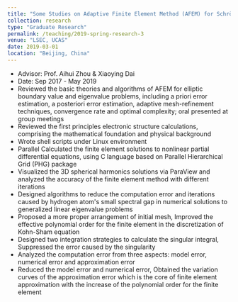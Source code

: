 ```yaml
---
title: "Some Studies on Adaptive Finite Element Method (AFEM) for Schrödinger Equation of Hydrogen Atom"
collection: research
type: "Graduate Research"
permalink: /teaching/2019-spring-research-3
venue: "LSEC, UCAS"
date: 2019-03-01
location: "Beijing, China"
---
```

* Advisor: Prof. Aihui Zhou & Xiaoying Dai 
* Date: Sep 2017 - May 2019
* Reviewed the basic theories and algorithms of AFEM for elliptic boundary value and eigenvalue problems, including a priori error estimation, a posteriori error estimation, adaptive mesh-refinement techniques, convergence rate and optimal complexity; oral presented at group meetings
* Reviewed the first principles electronic structure calculations, comprising the mathematical foundation and physical background
* Wrote shell scripts under Linux environment
* Parallel Calculated the finite element solutions to nonlinear partial differential equations, using C language based on Parallel Hierarchical Grid (PHG) package 
* Visualized the 3D spherical harmonics solutions via ParaView and analyzed the accuracy of the finite element method with different iterations
* Designed algorithms to reduce the computation error and iterations caused by hydrogen atom's small spectral gap in numerical solutions to generalized linear eigenvalue problems
* Proposed a more proper arrangement of initial mesh, Improved the effective polynomial order for the finite element in the discretization of Kohn-Sham equation
* Designed two integration strategies to calculate the singular integral, Suppressed the error caused by the singularity
* Analyzed the computation error from three aspects: model error, numerical error and approximation error 
* Reduced the model error and numerical error,  Obtained  the variation curves of the approximation error which is the core of finite element approximation with the increase of the polynomial order for the finite element
